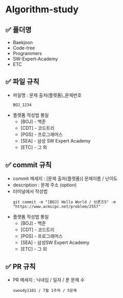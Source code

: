 # Algorithm-study
## ✅ 폴더명
- Baekjoon
- Code-tree
- Programmers
- SW-Expert-Academy
- ETC

## ✅ 파일 규칙
- 파일명 : 문제 출처(플랫폼)_문제번호
  ```
  BOJ_1234
  ```
- 플랫폼 작성법 통일
  - [BOJ] - 백준
  - [CDT] - 코드트리
  - [PGS] - 프로그래머스
  - [SEA] - 삼성 SW Expert Academy
  - [ETC] - 그 외
  
## ✅ commit 규칙
- commit 메세지 : [문제 출처(플랫폼)] 문제이름 / 난이도
- description : 문제 주소 (option)
- 터미널에서 작성법
  ```
  git commit -m "[BOJ] Hello World / 브론즈5" -m "https://www.acmicpc.net/problem/2557"
  ```
- 플랫폼 작성법 통일
  - [BOJ] - 백준
  - [CDT] - 코드트리
  - [PGS] - 프로그래머스
  - [SEA] - 삼성SW Expert Academy
  - [ETC] - 그 외

## ✅ PR 규칙
- PR 메세지 : 닉네임 / 일자 / 푼 문제 수
  ```
  swoody1101 / 7월 1주차 / 5문제
  ```
